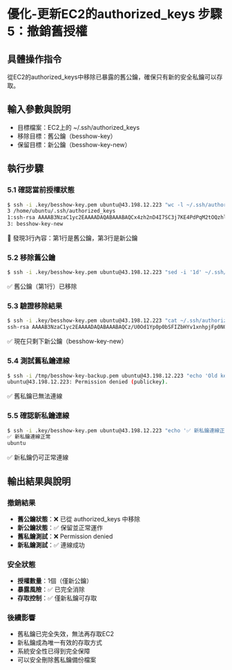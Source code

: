 # 優化-更新EC2的authorized_keys 步驟 5：撤銷舊授權

## 具體操作指令
從EC2的authorized_keys中移除已暴露的舊公鑰，確保只有新的安全私鑰可以存取。

## 輸入參數與說明
- 目標檔案：EC2上的 ~/.ssh/authorized_keys
- 移除目標：舊公鑰（besshow-key）
- 保留目標：新公鑰（besshow-key-new）

## 執行步驟

### 5.1 確認當前授權狀態
```bash
$ ssh -i .key/besshow-key.pem ubuntu@43.198.12.223 "wc -l ~/.ssh/authorized_keys && grep -n 'besshow-key' ~/.ssh/authorized_keys"
3 /home/ubuntu/.ssh/authorized_keys
1:ssh-rsa AAAAB3NzaC1yc2EAAAADAQABAAABAQCx4zh2nD4I7SC3j7KE4PdPqM2tOQzhlq3BCLqhhc7bjwUj0emgyFDCfVsbLgyy56awpDoV6YDZMJSsp9i7wxaUXqjeJi4T6ZvZvDykGQQwXF9Q1xNGKB0UN7Y0Fie1mrkAUXwwb9m1jmpnMYq9LATsCTVuFSpvo/kshxSfrkZrxlzcQ0knxxR9kKoR+Id5CY/yltxHzuak7fcvB+rjzo9ZcOj1+Ca1ZcKfNbVBlRJgxVpufP4jS1cnT459Ymb6dd+98bGiSNvp4zV8FjYhskXfgb/8xdeHUN+VkicRWOSW8h0pkF3PFkWFZepIK8aL2iCNBviIs1Y+p2t1bVmp+NJx besshow-key
3: besshow-key-new
```
📝 發現3行內容：第1行是舊公鑰，第3行是新公鑰

### 5.2 移除舊公鑰
```bash
$ ssh -i .key/besshow-key.pem ubuntu@43.198.12.223 "sed -i '1d' ~/.ssh/authorized_keys"
```
✅ 舊公鑰（第1行）已移除

### 5.3 驗證移除結果
```bash
$ ssh -i .key/besshow-key.pem ubuntu@43.198.12.223 "cat ~/.ssh/authorized_keys"
ssh-rsa AAAAB3NzaC1yc2EAAAADAQABAAABAQCz/U0Od1Yp0p0bSFIZbHYv1xnhpjFp0NOU6B9YK/VJQ6PVjzhqES2WVbw/58kpNigIFafN20/ggrDkqM9DLsdB4KAqODpiTGIfDET9elwb5/rJXWz6e7/pgNXMKEi6cieStOpX9UVkN2Ednwdzv6HlsYbyuzyhw4bpCHAddogj1rppuISlXHMMQ8Z4gAfYYu285bzBYIO1JGWJ1vSdnvG7nbqKdUPaEKdzFUfihdUzbuE7VNKsdklhWQmpLe506chBwHpfLvJifGB27b1D6hcjxnlg0gpfuOdF0bo53L9uCrVltD7haO/erVW7lOo+1xunfCq7RcrEbxnEU/CwcaYt besshow-key-new
```
✅ 現在只剩下新公鑰（besshow-key-new）

### 5.4 測試舊私鑰連線
```bash
$ ssh -i /tmp/besshow-key-backup.pem ubuntu@43.198.12.223 "echo 'Old key still works'"
ubuntu@43.198.12.223: Permission denied (publickey).
```
✅ 舊私鑰已無法連線

### 5.5 確認新私鑰連線
```bash
$ ssh -i .key/besshow-key.pem ubuntu@43.198.12.223 "echo '✅ 新私鑰連線正常' && whoami"
✅ 新私鑰連線正常
ubuntu
```
✅ 新私鑰仍可正常連線

## 輸出結果與說明

### 撤銷結果
- **舊公鑰狀態**：❌ 已從 authorized_keys 中移除
- **新公鑰狀態**：✅ 保留並正常運作
- **舊私鑰測試**：❌ Permission denied
- **新私鑰測試**：✅ 連線成功

### 安全狀態
- **授權數量**：1個（僅新公鑰）
- **暴露風險**：✅ 已完全消除
- **存取控制**：✅ 僅新私鑰可存取

### 後續影響
- 舊私鑰已完全失效，無法再存取EC2
- 新私鑰成為唯一有效的存取方式
- 系統安全性已得到完全保障
- 可以安全刪除舊私鑰備份檔案
